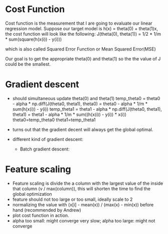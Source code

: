 # Cost Function
Cost function is the measurement that I are going to evaluate our linear regression model. Suppose our target model is h(x) = theta(0) + theta(1)x, the cost function will look like the following:
J(theta(0), theta(1)) = 1/2 * 1/m * sum(square(h(x(i)) - y(i)))

which is also called Squared Error Function or Mean Squared Error(MSE)

Our goal is to get the appropriate theta(0) and theta(1) so the the value of J could be the smallest.

# Gradient descent

* should simultaneous update theta(0) and theta(1)
temp_theta0 = theta0 - alpha * np.diff(J(theta0, theta1), theta0) = theta0 - alpha * 1/m * sum(h(x(i)) - y(i))
temp_theta1 = theta1 - alpha * np.diff(J(theta0, theta1), theta1) = theta1 - alpha * 1/m * sum((h(x(i)) - y(i)) * x(i))
theta0=temp_theta0
theta1=temp_theta1

* turns out that the gradient decent will always get the global optimal.

* different kind of gradient descent:
  * Batch gradient descent:


# Feature scaling
* Feature scaling is divide the a column with the largest value of the inside that column (v / max(column)), this will shorten the time to find the global optimization
* feature should not too large or too small, ideally scale to 2
* normalizing the value with (x[i] - mean(x)) / (max(x) - min(x)) before hand (recommended by Andrew)
* plot cost function in action.
* alpha too small: might converge very slow; alpha too large: might not converge
